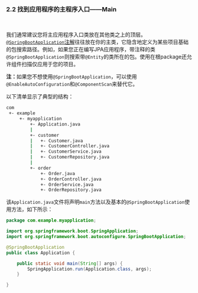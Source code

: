 <h3>2.2 找到应用程序的主程序入口——Main</h2><br>

我们通常建议您将主应用程序入口类放在其他类之上的顶层。[```@SpringBootApplication```注解](https://docs.spring.io/spring-boot/docs/current/reference/html/using-spring-boot.html#using-boot-using-springbootapplication-annotation)往往放在你的主类，它隐含地定义为某些项目基础的包搜索路径。例如，如果您正在编写JPA应用程序，带注释的类```@SpringBootApplication```则搜索带```@Entity```的类所在的包。使用在根package还允许组件扫描仅应用于您的项目。

<b>注：</b>如果您不想使用```@SpringBootApplication```，可以使用```@EnableAutoConfiguration```和```@ComponentScan```来替代它。

以下清单显示了典型的结构：

```bash
com
 +- example
     +- myapplication
         +- Application.java
         |
         +- customer
         |   +- Customer.java
         |   +- CustomerController.java
         |   +- CustomerService.java
         |   +- CustomerRepository.java
         |
         +- order
             +- Order.java
             +- OrderController.java
             +- OrderService.java
             +- OrderRepository.java
```

该```Application.java```文件将声明```main```方法以及基本的```@SpringBootApplication```使用方法，如下所示：

```java
package com.example.myapplication;

import org.springframework.boot.SpringApplication;
import org.springframework.boot.autoconfigure.SpringBootApplication;

@SpringBootApplication
public class Application {

    public static void main(String[] args) {
        SpringApplication.run(Application.class, args);
    }

}
```



